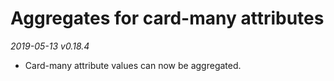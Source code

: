 # Aggregates for card-many attributes
_2019-05-13 v0.18.4_

- Card-many attribute values can now be aggregated.

